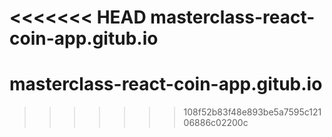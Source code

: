 <<<<<<< HEAD
masterclass-react-coin-app.gitub.io
=======
# masterclass-react-coin-app.gitub.io
>>>>>>> 108f52b83f48e893be5a7595c12106886c02200c
